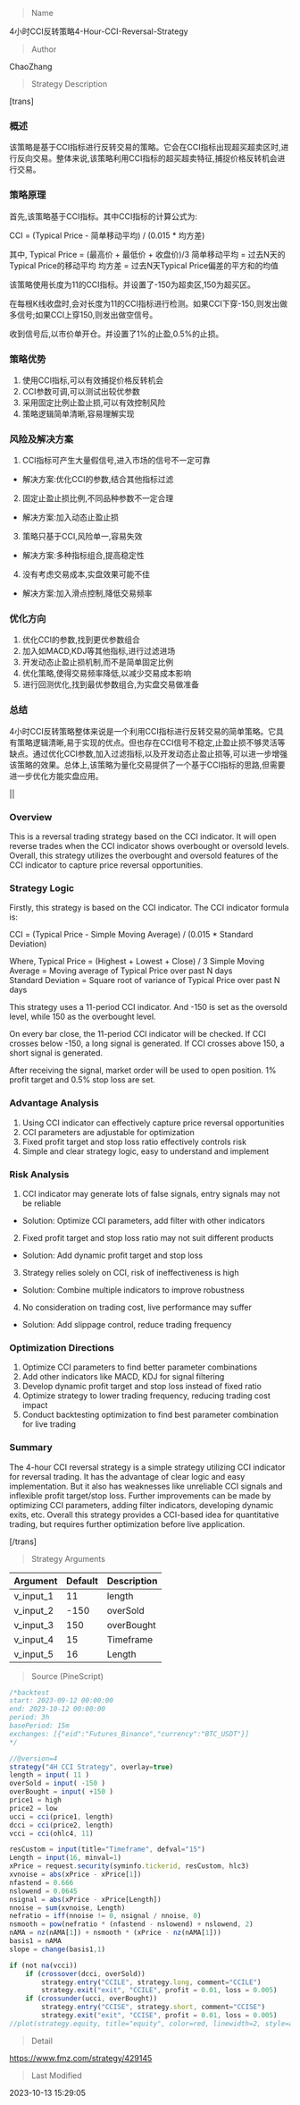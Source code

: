 
> Name

4小时CCI反转策略4-Hour-CCI-Reversal-Strategy

> Author

ChaoZhang

> Strategy Description

[trans]

### 概述

该策略是基于CCI指标进行反转交易的策略。它会在CCI指标出现超买超卖区时,进行反向交易。整体来说,该策略利用CCI指标的超买超卖特征,捕捉价格反转机会进行交易。

### 策略原理

首先,该策略基于CCI指标。其中CCI指标的计算公式为:

CCI = (Typical Price - 简单移动平均) / (0.015 * 均方差)

其中,
Typical Price = (最高价 + 最低价 + 收盘价)/3
简单移动平均 = 过去N天的Typical Price的移动平均
均方差 = 过去N天Typical Price偏差的平方和的均值

该策略使用长度为11的CCI指标。并设置了-150为超卖区,150为超买区。

在每根K线收盘时,会对长度为11的CCI指标进行检测。如果CCI下穿-150,则发出做多信号;如果CCI上穿150,则发出做空信号。

收到信号后,以市价单开仓。并设置了1%的止盈,0.5%的止损。

### 策略优势

1. 使用CCI指标,可以有效捕捉价格反转机会
2. CCI参数可调,可以测试出较优参数
3. 采用固定比例止盈止损,可以有效控制风险
4. 策略逻辑简单清晰,容易理解实现

### 风险及解决方案

1. CCI指标可产生大量假信号,进入市场的信号不一定可靠
- 解决方案:优化CCI的参数,结合其他指标过滤

2. 固定止盈止损比例,不同品种参数不一定合理
- 解决方案:加入动态止盈止损

3. 策略只基于CCI,风险单一,容易失效
- 解决方案:多种指标组合,提高稳定性

4. 没有考虑交易成本,实盘效果可能不佳
- 解决方案:加入滑点控制,降低交易频率

### 优化方向

1. 优化CCI的参数,找到更优参数组合
2. 加入如MACD,KDJ等其他指标,进行过滤进场
3. 开发动态止盈止损机制,而不是简单固定比例
4. 优化策略,使得交易频率降低,以减少交易成本影响
5. 进行回测优化,找到最优参数组合,为实盘交易做准备

### 总结

4小时CCI反转策略整体来说是一个利用CCI指标进行反转交易的简单策略。它具有策略逻辑清晰,易于实现的优点。但也存在CCI信号不稳定,止盈止损不够灵活等缺点。通过优化CCI参数,加入过滤指标,以及开发动态止盈止损等,可以进一步增强该策略的效果。总体上,该策略为量化交易提供了一个基于CCI指标的思路,但需要进一步优化方能实盘应用。

||


### Overview

This is a reversal trading strategy based on the CCI indicator. It will open reverse trades when the CCI indicator shows overbought or oversold levels. Overall, this strategy utilizes the overbought and oversold features of the CCI indicator to capture price reversal opportunities.

### Strategy Logic

Firstly, this strategy is based on the CCI indicator. The CCI indicator formula is:

CCI = (Typical Price - Simple Moving Average) / (0.015 * Standard Deviation)

Where,
Typical Price = (Highest + Lowest + Close) / 3
Simple Moving Average = Moving average of Typical Price over past N days  
Standard Deviation = Square root of variance of Typical Price over past N days

This strategy uses a 11-period CCI indicator. And -150 is set as the oversold level, while 150 as the overbought level.

On every bar close, the 11-period CCI indicator will be checked. If CCI crosses below -150, a long signal is generated. If CCI crosses above 150, a short signal is generated.

After receiving the signal, market order will be used to open position. 1% profit target and 0.5% stop loss are set.

### Advantage Analysis  

1. Using CCI indicator can effectively capture price reversal opportunities
2. CCI parameters are adjustable for optimization
3. Fixed profit target and stop loss ratio effectively controls risk 
4. Simple and clear strategy logic, easy to understand and implement

### Risk Analysis

1. CCI indicator may generate lots of false signals, entry signals may not be reliable
- Solution: Optimize CCI parameters, add filter with other indicators

2. Fixed profit target and stop loss ratio may not suit different products
- Solution: Add dynamic profit target and stop loss 

3. Strategy relies solely on CCI, risk of ineffectiveness is high
- Solution: Combine multiple indicators to improve robustness 

4. No consideration on trading cost, live performance may suffer
- Solution: Add slippage control, reduce trading frequency

### Optimization Directions

1. Optimize CCI parameters to find better parameter combinations
2. Add other indicators like MACD, KDJ for signal filtering 
3. Develop dynamic profit target and stop loss instead of fixed ratio
4. Optimize strategy to lower trading frequency, reducing trading cost impact
5. Conduct backtesting optimization to find best parameter combination for live trading

### Summary

The 4-hour CCI reversal strategy is a simple strategy utilizing CCI indicator for reversal trading. It has the advantage of clear logic and easy implementation. But it also has weaknesses like unreliable CCI signals and inflexible profit target/stop loss. Further improvements can be made by optimizing CCI parameters, adding filter indicators, developing dynamic exits, etc. Overall this strategy provides a CCI-based idea for quantitative trading, but requires further optimization before live application.

[/trans]

> Strategy Arguments



|Argument|Default|Description|
|----|----|----|
|v_input_1|11|length|
|v_input_2|-150|overSold|
|v_input_3|150|overBought|
|v_input_4|15|Timeframe|
|v_input_5|16|Length|


> Source (PineScript)

``` javascript
/*backtest
start: 2023-09-12 00:00:00
end: 2023-10-12 00:00:00
period: 3h
basePeriod: 15m
exchanges: [{"eid":"Futures_Binance","currency":"BTC_USDT"}]
*/

//@version=4
strategy("4H CCI Strategy", overlay=true)
length = input( 11 )
overSold = input( -150 )
overBought = input( +150 )
price1 = high
price2 = low
ucci = cci(price1, length)
dcci = cci(price2, length)
vcci = cci(ohlc4, 11)

resCustom = input(title="Timeframe", defval="15")
Length = input(16, minval=1)
xPrice = request.security(syminfo.tickerid, resCustom, hlc3)
xvnoise = abs(xPrice - xPrice[1])
nfastend = 0.666
nslowend = 0.0645
nsignal = abs(xPrice - xPrice[Length])
nnoise = sum(xvnoise, Length)
nefratio = iff(nnoise != 0, nsignal / nnoise, 0)
nsmooth = pow(nefratio * (nfastend - nslowend) + nslowend, 2) 
nAMA = nz(nAMA[1]) + nsmooth * (xPrice - nz(nAMA[1]))
basis1 = nAMA
slope = change(basis1,1)

if (not na(vcci))
    if (crossover(dcci, overSold))
        strategy.entry("CCILE", strategy.long, comment="CCILE")
        strategy.exit("exit", "CCILE", profit = 0.01, loss = 0.005)
    if (crossunder(ucci, overBought))
        strategy.entry("CCISE", strategy.short, comment="CCISE")
        strategy.exit("exit", "CCISE", profit = 0.01, loss = 0.005)
//plot(strategy.equity, title="equity", color=red, linewidth=2, style=areabr)
```

> Detail

https://www.fmz.com/strategy/429145

> Last Modified

2023-10-13 15:29:05
